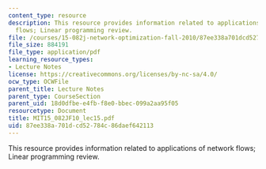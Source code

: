 ```yaml
---
content_type: resource
description: This resource provides information related to applications of network
  flows; Linear programming review.
file: /courses/15-082j-network-optimization-fall-2010/87ee338a701dcd52784c86daef642113_MIT15_082JF10_lec15.pdf
file_size: 884191
file_type: application/pdf
learning_resource_types:
- Lecture Notes
license: https://creativecommons.org/licenses/by-nc-sa/4.0/
ocw_type: OCWFile
parent_title: Lecture Notes
parent_type: CourseSection
parent_uid: 18d0dfbe-e4fb-f8e0-bbec-099a2aa95f05
resourcetype: Document
title: MIT15_082JF10_lec15.pdf
uid: 87ee338a-701d-cd52-784c-86daef642113
---
```

This resource provides information related to applications of network flows; Linear programming review.